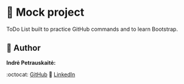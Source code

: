 # :beginner: Mock project

ToDo List built to practice GitHub commands and to learn Bootstrap.

## :princess: Author

**Indrė Petrauskaitė:**

:octocat: [GitHub](https://github.com/IndrePet)
:link: [LinkedIn](https://www.linkedin.com/in/indrepet/)
